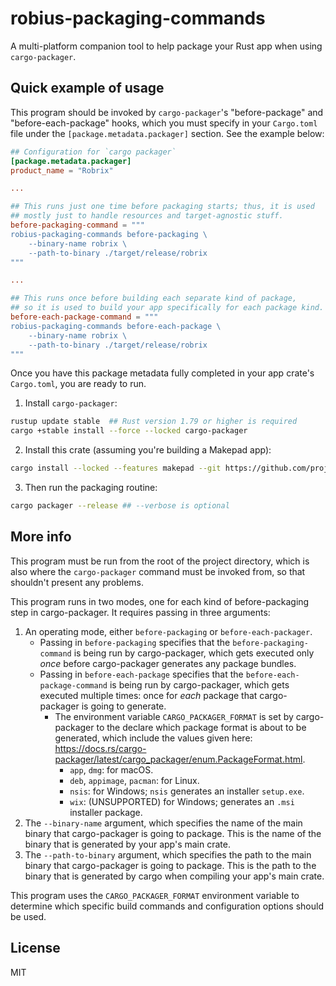 # robius-packaging-commands
A multi-platform companion tool to help package your Rust app when using `cargo-packager`.

## Quick example of usage
This program should be invoked by `cargo-packager`'s "before-package" and "before-each-package" hooks,
which you must specify in your `Cargo.toml` file under the `[package.metadata.packager]` section.
See the example below:

```toml
## Configuration for `cargo packager`
[package.metadata.packager]
product_name = "Robrix"

...

## This runs just one time before packaging starts; thus, it is used
## mostly just to handle resources and target-agnostic stuff.
before-packaging-command = """
robius-packaging-commands before-packaging \
    --binary-name robrix \
    --path-to-binary ./target/release/robrix
"""

...

## This runs once before building each separate kind of package,
## so it is used to build your app specifically for each package kind.
before-each-package-command = """
robius-packaging-commands before-each-package \
    --binary-name robrix \
    --path-to-binary ./target/release/robrix
"""
```

Once you have this package metadata fully completed in your app crate's `Cargo.toml`,
you are ready to run.

1. Install `cargo-packager`:
```sh
rustup update stable  ## Rust version 1.79 or higher is required
cargo +stable install --force --locked cargo-packager
```

2. Install this crate (assuming you're building a Makepad app):
```sh
cargo install --locked --features makepad --git https://github.com/project-robius/robius-packaging-commands.git
```

3. Then run the packaging routine:
```sh
cargo packager --release ## --verbose is optional
```

## More info

This program must be run from the root of the project directory,
which is also where the `cargo-packager` command must be invoked from,
so that shouldn't present any problems.

This program runs in two modes, one for each kind of before-packaging step in cargo-packager.
It requires passing in three arguments:
1. An operating mode, either `before-packaging` or `before-each-packager`.
    * Passing in `before-packaging` specifies that the `before-packaging-command` is being run by cargo-packager, which gets executed only *once* before cargo-packager generates any package bundles.
    * Passing in `before-each-package` specifies that the `before-each-package-command` is being run by cargo-packager, which gets executed multiple times: once for *each* package that cargo-packager is going to generate.
        * The environment variable `CARGO_PACKAGER_FORMAT` is set by cargo-packager to the declare which package format is about to be generated, which include the values given here: <https://docs.rs/cargo-packager/latest/cargo_packager/enum.PackageFormat.html>.
            * `app`, `dmg`: for macOS.
            * `deb`, `appimage`, `pacman`: for Linux.
            * `nsis`: for Windows; `nsis` generates an installer `setup.exe`.
            * `wix`: (UNSUPPORTED) for Windows; generates an `.msi` installer package.
2. The `--binary-name` argument, which specifies the name of the main binary that cargo-packager is going to package. This is the name of the binary that is generated by your app's main crate.
3. The `--path-to-binary` argument, which specifies the path to the main binary that cargo-packager is going to package. This is the path to the binary that is generated by cargo when compiling your app's main crate.

This program uses the `CARGO_PACKAGER_FORMAT` environment variable to determine
which specific build commands and configuration options should be used.

## License

MIT
